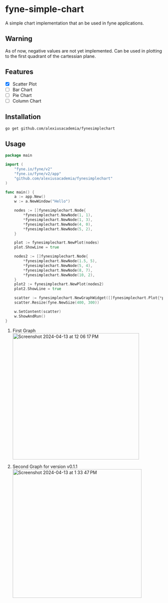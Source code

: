# fyne-simple-chart

A simple chart implementation that an be used in fyne applications.

## Warning

As of now, negative values are not yet implemented. Can be used in plotting to the first quadrant of the cartessian plane.

## Features

- [x] Scatter Plot
- [ ] Bar Chart
- [ ] Pie Chart
- [ ] Column Chart

## Installation

```sh
go get github.com/alexiusacademia/fynesimplechart
```

## Usage

```go
package main

import (
	"fyne.io/fyne/v2"
	"fyne.io/fyne/v2/app"
	"github.com/alexiusacademia/fynesimplechart"
)

func main() {
	a := app.New()
	w := a.NewWindow("Hello")

	nodes := []fynesimplechart.Node{
		*fynesimplechart.NewNode(1, 1),
		*fynesimplechart.NewNode(1, 3),
		*fynesimplechart.NewNode(4, 0),
		*fynesimplechart.NewNode(5, 2),
	}

	plot := fynesimplechart.NewPlot(nodes)
	plot.ShowLine = true

	nodes2 := []fynesimplechart.Node{
		*fynesimplechart.NewNode(1.5, 5),
		*fynesimplechart.NewNode(5, 4),
		*fynesimplechart.NewNode(8, 7),
		*fynesimplechart.NewNode(10, 2),
	}
	plot2 := fynesimplechart.NewPlot(nodes2)
	plot2.ShowLine = true

	scatter := fynesimplechart.NewGraphWidget([]fynesimplechart.Plot{*plot, *plot2})
	scatter.Resize(fyne.NewSize(400, 300))

	w.SetContent(scatter)
	w.ShowAndRun()
}


```

1. First Graph
   <img width="404" alt="Screenshot 2024-04-13 at 12 06 17 PM" src="https://github.com/alexiusacademia/fyne-simple-chart/assets/19258246/8d72061a-0d75-469e-b1fc-3cb6575e2d8f">

2. Second Graph for version v0.1.1
   <img width="412" alt="Screenshot 2024-04-13 at 1 33 47 PM" src="https://github.com/alexiusacademia/fynesimplechart/assets/19258246/202443df-f2a5-4d12-87d6-c51e8abcaa08">
